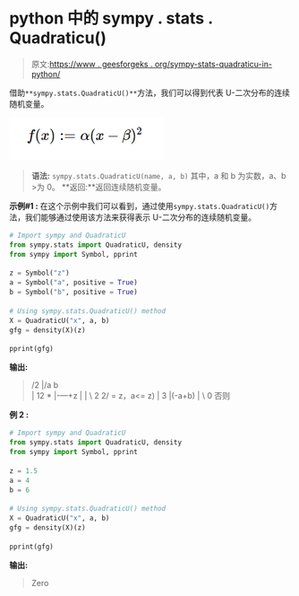 # python 中的 sympy . stats . Quadraticu()

> 原文:[https://www . geesforgeks . org/sympy-stats-quadraticu-in-python/](https://www.geeksforgeeks.org/sympy-stats-quadraticu-in-python/)

借助`**sympy.stats.QuadraticU()**`方法，我们可以得到代表 U-二次分布的连续随机变量。

![](img/7c274630015b48b6de4ae713da37a0a6.png)

> **语法:** `sympy.stats.QuadraticU(name, a, b)`
> 其中，a 和 b 为实数，a、b >为 0。
> **返回:**返回连续随机变量。

**示例#1 :**
在这个示例中我们可以看到，通过使用`sympy.stats.QuadraticU()`方法，我们能够通过使用该方法来获得表示 U-二次分布的连续随机变量。

```py
# Import sympy and QuadraticU
from sympy.stats import QuadraticU, density
from sympy import Symbol, pprint

z = Symbol("z")
a = Symbol("a", positive = True)
b = Symbol("b", positive = True)

# Using sympy.stats.QuadraticU() method
X = QuadraticU("x", a, b)
gfg = density(X)(z)

pprint(gfg)
```

**输出:**

> /2
> |/a b \
> | 12 * |-––+z |
> | \ 2 2/
> = z，a<= z)
> | 3
> |(-a+b)
> |
> \ 0 否则

**例 2 :**

```py
# Import sympy and QuadraticU
from sympy.stats import QuadraticU, density
from sympy import Symbol, pprint

z = 1.5
a = 4
b = 6

# Using sympy.stats.QuadraticU() method
X = QuadraticU("x", a, b)
gfg = density(X)(z)

pprint(gfg)
```

**输出:**

> Zero